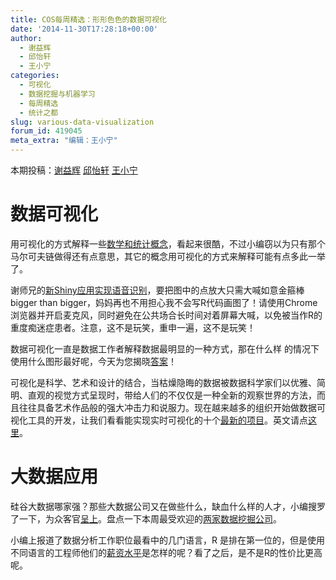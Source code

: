 ```yaml
---
title: COS每周精选：形形色色的数据可视化
date: '2014-11-30T17:28:18+00:00'
author:
  - 谢益辉
  - 邱怡轩
  - 王小宁
categories:
  - 可视化
  - 数据挖掘与机器学习
  - 每周精选
  - 统计之都
slug: various-data-visualization
forum_id: 419045
meta_extra: "编辑：王小宁"
---
```


本期投稿：[谢益辉](http://yihui.name/) [邱怡轩](http://yixuan.cos.name/cn/) [王小宁](http://weibo.com/wangxiaoningtongxue/profile?rightmod=1&wvr=6&mod=personinfo)

# 数据可视化 

用可视化的方式解释一些[数学和统计概念](http://setosa.io/ev/)，看起来很酷，不过小编窃以为只有那个马尔可夫链做得还有点意思，其它的概念用可视化的方式来解释可能有点多此一举了。

谢师兄的[新Shiny应用实现语音识别](https://yihui.shinyapps.io/voice/)，要把图中的点放大只需大喊如意金箍棒bigger than bigger，妈妈再也不用担心我不会写R代码画图了！请使用Chrome浏览器并开启麦克风，同时避免在公共场合长时间对着屏幕大喊，以免被当作R的重度痴迷症患者。注意，这不是玩笑，重申一遍，这不是玩笑！

<!--more-->

数据可视化一直是数据工作者解释数据最明显的一种方式，那在什么样 的情况下使用什么图形最好呢，今天为您揭晓[答案](http://www.ruanyifeng.com/blog/2014/11/basic-charts.html)！

可视化是科学、艺术和设计的结合，当枯燥隐晦的数据被数据科学家们以优雅、简明、直观的视觉方式呈现时，带给人们的不仅仅是一种全新的观察世界的方法，而且往往具备艺术作品般的强大冲击力和说服力。现在越来越多的组织开始做数据可视化工具的开发，让我们看看能实现实时可视化的十个[最新的项目](http://www.ctocio.com/bigdata/16907.html)。英文请点[这里](http://www.pcworld.com/article/2450480/10-amazing-data-driven-websites-that-will-change-the-way-you-see-the-world.html)。

# 大数据应用

硅谷大数据哪家强？那些大数据公司又在做些什么，缺血什么样的人才，小编搜罗了一下，为众客官[呈上](http://www.36kr.com/p/217302.html)。盘点一下本周最受欢迎的[两家数据挖掘公司](http://www.ctocio.com/ccnews/17523.html)。

小编上报道了数据分析工作职位最看中的几门语言，R 是排在第一位的，但是使用不同语言的工程师他们的[薪资水平](http://www.ctocio.com/ccnews/17517.html)是怎样的呢？看了之后，是不是R的性价比更高呢。
